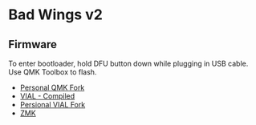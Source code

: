 # Bad Wings v2
## Firmware

To enter bootloader, hold DFU button down while plugging in USB cable.  Use QMK Toolbox to flash.

* [Personal QMK Fork](https://github.com/hazels-garage/qmk_firmware/tree/hazel/bad_wings_v2/keyboards/hazel/bad_wings_v2)
* [VIAL - Compiled](hazel_bad_wings_v2_vial.bin)
* [Persional VIAL Fork](https://github.com/hazels-garage/vial-qmk/tree/hazel/keyboards/hazel/bad_wings/v2)
* [ZMK](https://github.com/hazels-garage/zmk-bad-wings-2)
